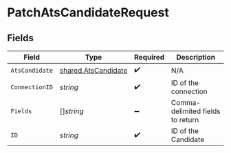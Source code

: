 # PatchAtsCandidateRequest


## Fields

| Field                                                             | Type                                                              | Required                                                          | Description                                                       |
| ----------------------------------------------------------------- | ----------------------------------------------------------------- | ----------------------------------------------------------------- | ----------------------------------------------------------------- |
| `AtsCandidate`                                                    | [shared.AtsCandidate](../../../pkg/models/shared/atscandidate.md) | :heavy_check_mark:                                                | N/A                                                               |
| `ConnectionID`                                                    | *string*                                                          | :heavy_check_mark:                                                | ID of the connection                                              |
| `Fields`                                                          | []*string*                                                        | :heavy_minus_sign:                                                | Comma-delimited fields to return                                  |
| `ID`                                                              | *string*                                                          | :heavy_check_mark:                                                | ID of the Candidate                                               |